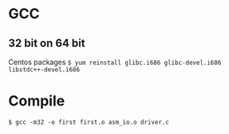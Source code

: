 # GCC

## 32 bit on 64 bit
Centos packages
`$ yum reinstall glibc.i686 glibc-devel.i686 libstdc++-devel.i686`

# Compile
`$ gcc -m32 -o first first.o asm_io.o driver.c`
